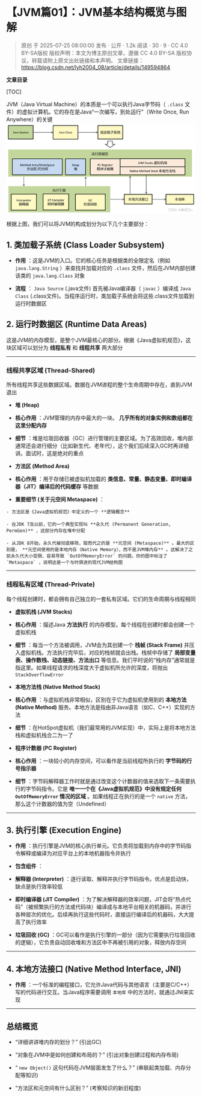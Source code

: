 # 【JVM篇01】：JVM基本结构概览与图解

> 原创 于 2025-07-25 08:00:00 发布 · 公开 · 1.2k 阅读 · 30 · 9 · CC 4.0 BY-SA版权 版权声明：本文为博主原创文章，遵循 CC 4.0 BY-SA 版权协议，转载请附上原文出处链接和本声明。
> 文章链接：https://blog.csdn.net/lyh2004_08/article/details/149594864

**文章目录**

[TOC]


JVM（Java Virtual Machine）的本质是一个可以执行Java字节码（ `.class` 文件）的虚拟计算机。它的存在是Java“一次编写，到处运行”（Write Once, Run Anywhere）的关键
 ![请添加图片描述](./assets/081_1.png)

根据上图，我们可以将JVM的构成划分为以下几个主要部分：

## 1. 类加载子系统 (Class Loader Subsystem)

-  **作用** ：这是JVM的入口。它的核心任务是根据类的全限定名（例如 `java.lang.String` ）来查找并加载对应的 `.class` 文件，然后在JVM内部创建该类的 `java.lang.Class` 对象

-  **流程** ： `Java Source` (.java文件) 首先被Java编译器（ `javac` ）编译成 `Java Class` (.class文件)。当程序运行时，类加载子系统会将这些.class文件加载到运行时数据区

## 2. 运行时数据区 (Runtime Data Areas)

这是JVM的内存模型，是整个JVM最核心的部分。根据《Java虚拟机规范》，这块区域可以划分为 **线程私有** 和 **线程共享** 两大部分

---

### 线程共享区域 (Thread-Shared)

所有线程共享这些数据区域。数据在JVM进程的整个生命周期中存在，直到JVM退出

-  **堆 (Heap)** 

  -  **核心作用** ：JVM管理的内存中最大的一块。 **几乎所有的对象实例和数组都在这里分配内存** 

  -  **细节** ：堆是垃圾回收器（GC）进行管理的主要区域。为了高效回收，堆内部通常还会进行细分（比如新生代、老年代），这个我们后续深入GC时再详细讲。面试时，这是绝对的重点

-  **方法区 (Method Area)** 

  -  **核心作用** ：用于存储已被虚拟机加载的 **类信息、常量、静态变量、即时编译器（JIT）编译后的代码缓存** 等数据

  -  **重要细节 (关于元空间 Metaspace)** ：

    - 方法区是《Java虚拟机规范》中定义的一个 **逻辑概念** 

    - 在JDK 7及以前，它的一个典型实现叫 **永久代 (Permanent Generation, PermGen)** ，这部分内存在堆中分配

    - 从JDK 8开始，永久代被彻底移除，取而代之的是 **元空间 (Metaspace)** 。最大的区别是， **元空间使用的是本地内存（Native Memory），而不是JVM堆内存** 。这解决了之前永久代大小受限、容易导致 `OutOfMemoryError` 的问题。你的图中标注了 `Metaspace` ，说明这是一个与时俱进的现代JVM结构图

---

### 线程私有区域 (Thread-Private)

每个线程创建时，都会拥有自己独立的一套私有区域。它们的生命周期与线程相同

-  **虚拟机栈 (JVM Stacks)** 

  -  **核心作用** ：描述Java **方法执行** 的内存模型。每个线程在创建时都会创建一个虚拟机栈

  -  **细节** ：每当一个方法被调用，JVM会为其创建一个 **栈帧 (Stack Frame)** 并压入虚拟机栈。方法执行完毕后，对应的栈帧就会出栈。栈帧中存储了 **局部变量表、操作数栈、动态链接、方法出口** 等信息。我们平时说的“栈内存”通常就是指这里。如果线程请求的栈深度大于虚拟机所允许的深度，将抛出 `StackOverflowError` 

-  **本地方法栈 (Native Method Stack)** 

  -  **核心作用** ：与虚拟机栈非常相似，区别在于它为虚拟机使用到的 **本地方法 (Native Method)** 服务。本地方法是指由非Java语言（如C、C++）实现的方法

  -  **细节** ：在HotSpot虚拟机（我们最常用的JVM实现）中，实际上是将本地方法栈和虚拟机栈合二为一了

-  **程序计数器 (PC Register)** 

  -  **核心作用** ：一块较小的内存空间，可以看作是当前线程所执行的 **字节码的行号指示器** 

  -  **细节** ：字节码解释器工作时就是通过改变这个计数器的值来选取下一条需要执行的字节码指令。它是 **唯一一个在《Java虚拟机规范》中没有规定任何 `OutOfMemoryError` 情况的区域** 。如果线程正在执行的是一个 `native` 方法，那么这个计数器的值为空（Undefined）

---

## 3. 执行引擎 (Execution Engine)

-  **作用** ：执行引擎是JVM的核心执行单元。它负责将加载到内存中的字节码指令解释或编译为对应平台上的本地机器指令并执行

-  **包含组件** ：

  -  **解释器 (Interpreter)** ：逐行读取、解释并执行字节码指令。优点是启动快，缺点是执行效率较低

  -  **即时编译器 (JIT Compiler)** ：为了解决解释器的效率问题，JIT会将“热点代码”（被频繁执行的方法或代码块）编译成与本地平台相关的机器码，并进行各种层次的优化。后续再执行这些代码时，直接运行编译后的机器码，大大提高了执行效率

  -  **垃圾回收 (GC)** ：GC可以看作是执行引擎的一部分（因为它需要执行垃圾回收的逻辑），它负责自动回收堆和方法区中不再被引用的对象，释放内存空间

---

## 4. 本地方法接口 (Native Method Interface, JNI)

-  **作用** ：一个标准的编程接口，它允许Java代码与其他语言（主要是C/C++）写的代码进行交互。当Java程序需要调用 `本地库` 中的方法时，就通过JNI来实现

---

## 总结概览

- “详细讲讲堆内存的划分？” (引出GC)

- “对象在JVM中是如何创建和布局的？” (引出对象创建过程和内存布局)

- “ `new Object()` 这句代码在JVM层面发生了什么？” (串联起类加载、内存分配等知识)

- “方法区和元空间有什么区别？” (考察知识的新旧程度)

